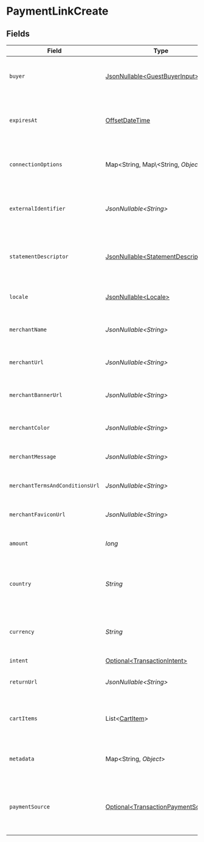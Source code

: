 # PaymentLinkCreate


## Fields

| Field                                                                                      | Type                                                                                       | Required                                                                                   | Description                                                                                | Example                                                                                    |
| ------------------------------------------------------------------------------------------ | ------------------------------------------------------------------------------------------ | ------------------------------------------------------------------------------------------ | ------------------------------------------------------------------------------------------ | ------------------------------------------------------------------------------------------ |
| `buyer`                                                                                    | [JsonNullable\<GuestBuyerInput>](../../models/components/GuestBuyerInput.md)               | :heavy_minus_sign:                                                                         | The guest buyer for the payment link.                                                      |                                                                                            |
| `expiresAt`                                                                                | [OffsetDateTime](https://docs.oracle.com/javase/8/docs/api/java/time/OffsetDateTime.html)  | :heavy_minus_sign:                                                                         | The expiration date and time for the payment link.                                         | 2024-06-01T00:00:00.000Z                                                                   |
| `connectionOptions`                                                                        | Map\<String, Map\\<String, *Object*>>                                                      | :heavy_minus_sign:                                                                         | Connection options for the payment link.                                                   |                                                                                            |
| `externalIdentifier`                                                                       | *JsonNullable\<String>*                                                                    | :heavy_minus_sign:                                                                         | The merchant reference for the payment link.                                               | external-12345                                                                             |
| `statementDescriptor`                                                                      | [JsonNullable\<StatementDescriptor>](../../models/components/StatementDescriptor.md)       | :heavy_minus_sign:                                                                         | The statement descriptor for the payment link.                                             |                                                                                            |
| `locale`                                                                                   | [JsonNullable\<Locale>](../../models/components/Locale.md)                                 | :heavy_minus_sign:                                                                         | The locale for the payment link.                                                           | en                                                                                         |
| `merchantName`                                                                             | *JsonNullable\<String>*                                                                    | :heavy_minus_sign:                                                                         | The merchant's display name.                                                               | ACME Inc.                                                                                  |
| `merchantUrl`                                                                              | *JsonNullable\<String>*                                                                    | :heavy_minus_sign:                                                                         | The merchant's website URL.                                                                | https://merchant.example.com                                                               |
| `merchantBannerUrl`                                                                        | *JsonNullable\<String>*                                                                    | :heavy_minus_sign:                                                                         | The merchant's banner image URL.                                                           | https://merchant.example.com/banner.png                                                    |
| `merchantColor`                                                                            | *JsonNullable\<String>*                                                                    | :heavy_minus_sign:                                                                         | The merchant's brand color.                                                                | #FF5733                                                                                    |
| `merchantMessage`                                                                          | *JsonNullable\<String>*                                                                    | :heavy_minus_sign:                                                                         | A message from the merchant.                                                               | Thank you for your purchase!                                                               |
| `merchantTermsAndConditionsUrl`                                                            | *JsonNullable\<String>*                                                                    | :heavy_minus_sign:                                                                         | URL to the merchant's terms and conditions.                                                | https://merchant.example.com/terms                                                         |
| `merchantFaviconUrl`                                                                       | *JsonNullable\<String>*                                                                    | :heavy_minus_sign:                                                                         | URL to the merchant's favicon.                                                             | https://merchant.example.com/favicon.ico                                                   |
| `amount`                                                                                   | *long*                                                                                     | :heavy_check_mark:                                                                         | The amount for the payment link.                                                           | 1299                                                                                       |
| `country`                                                                                  | *String*                                                                                   | :heavy_check_mark:                                                                         | The country code for the payment link.                                                     | DE                                                                                         |
| `currency`                                                                                 | *String*                                                                                   | :heavy_check_mark:                                                                         | The currency code for the payment link.                                                    | EUR                                                                                        |
| `intent`                                                                                   | [Optional\<TransactionIntent>](../../models/components/TransactionIntent.md)               | :heavy_minus_sign:                                                                         | N/A                                                                                        |                                                                                            |
| `returnUrl`                                                                                | *JsonNullable\<String>*                                                                    | :heavy_minus_sign:                                                                         | The return URL after payment completion.                                                   | https://merchant.example.com/return                                                        |
| `cartItems`                                                                                | List\<[CartItem](../../models/components/CartItem.md)>                                     | :heavy_minus_sign:                                                                         | The cart items for the payment link.                                                       |                                                                                            |
| `metadata`                                                                                 | Map\<String, *Object*>                                                                     | :heavy_minus_sign:                                                                         | Arbitrary metadata for the payment link.                                                   | {<br/>"order_id": "ORD-12345"<br/>}                                                        |
| `paymentSource`                                                                            | [Optional\<TransactionPaymentSource>](../../models/components/TransactionPaymentSource.md) | :heavy_minus_sign:                                                                         | The way payment method information made it to this transaction.                            |                                                                                            |